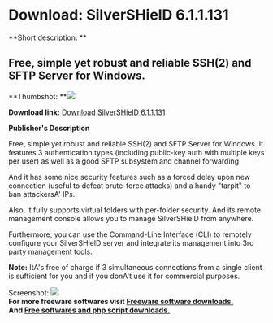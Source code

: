 # Download: SilverSHielD 6.1.1.131

**Short description: **

## Free, simple yet robust and reliable SSH(2) and SFTP Server for Windows.

  
**Thumbshot: **![](http://www.freewarefiles.com/screenshot/silvershield6_md.jpg)   
  
**Download link:** [Download SilverSHielD 6.1.1.131](http://freesoftwares.boysofts.com/SilverSHielD_program_69883.html)  
  

**Publisher's Description**  
  

Free, simple yet robust and reliable SSH(2) and SFTP Server for Windows. It
features 3 authentication types (including public-key auth with multiple keys
per user) as well as a good SFTP subsystem and channel forwarding.

And it has some nice security features such as a forced delay upon new
connection (useful to defeat brute-force attacks) and a handy "tarpit" to ban
attackersA' IPs.

Also, it fully supports virtual folders with per-folder security. And its
remote management console allows you to manage SilverSHielD from anywhere.

Furthermore, you can use the Command-Line Interface (CLI) to remotely
configure your SilverSHielD server and integrate its management into 3rd party
management tools.

**Note:** ItA's free of charge if 3 simultaneous connections from a single client is sufficient for you and if you donA't use it for commercial purposes.

  
  
Screenshot: ![](http://www.freewarefiles.com/screenshot/silvershield6.jpg)  
**For more freeware softwares visit [Freeware software downloads.](http://freesoftwares.boysofts.com/)**   
**And [Free softwares and php script downloads.](http://www.boysofts.com/)**

